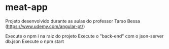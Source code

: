 # meat-app
Projeto desenvolvido durante as aulas do professor Tarso Bessa (https://www.udemy.com/angular-pt/)

Execute o npm i na raiz do projeto 
Execute o "back-end" com o json-server db.json
Execute o npm start
